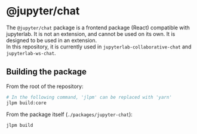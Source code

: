 # @jupyter/chat

The `@jupyter/chat` package is a frontend package (React) compatible with jupyterlab.
It is not an extension, and cannot be used on its own. It is designed to be used in an
extension.\
In this repository, it is currently used in `jupyterlab-collaborative-chat` and
`jupyterlab-ws-chat`.

## Building the package

From the root of the repository:

```bash
# In the following command, 'jlpm' can be replaced with 'yarn'
jlpm build:core
```

From the package itself (`./packages/jupyter-chat`):

```bash
jlpm build
```
